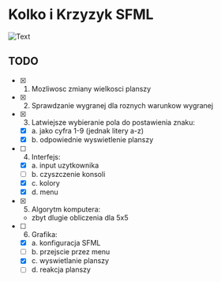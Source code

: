 # Kolko i Krzyzyk SFML

![Text](https://puu.sh/DwpCA/43c44932f8.png "Game Screen")

## TODO
- [x] 1. Mozliwosc zmiany wielkosci planszy

- [x] 2. Sprawdzanie wygranej dla roznych warunkow wygranej

- [x] 3. Latwiejsze wybieranie pola do postawienia znaku:
	- [x] a. jako cyfra 1-9 (jednak litery a-z)
	- [x] b. odpowiednie wyswietlenie planszy
	
- [ ] 4. Interfejs:
    - [x] a. input uzytkownika
    - [ ] b. czyszczenie konsoli
	- [x] c. kolory
	- [x] d. menu
	
- [x] 5. Algorytm komputera:
	- zbyt dlugie obliczenia dla 5x5

- [ ] 6. Grafika:
	- [x] a. konfiguracja SFML
    - [ ] b. przejscie przez menu
    - [x] c. wyswietlanie planszy
    - [ ] d. reakcja planszy
